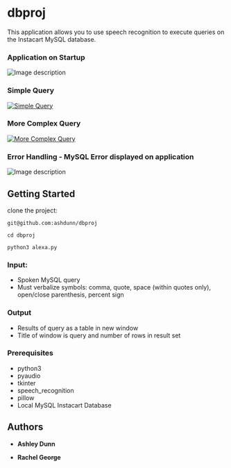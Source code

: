 # dbproj

This application allows you to use speech recognition to execute queries on the Instacart MySQL database.

### Application on Startup
![Image description](https://lh5.googleusercontent.com/DqLsVccQpZl3xEwFXwPfEbEK-R9D7mhLmsriDeLFFfrXCrEdvsZ8f7tfMpZMucFyaHJI7oj2EWJb3s46xfzHkqnrL7L-EQft4hp2gMfA0jNthE3K4tpgPrEp8PnYPt0LjEe7Mjr05XQ)

### Simple Query
[![Simple Query](https://drive.google.com/uc?export=view&id=1UIzw9FdSs9Bnwi0j7NNemeuRKMLAvwvU)](https://drive.google.com/file/d/1JJdUxGdmFKOq8bYv_-Hx-wRX4rS9jRUc/view?usp=sharing)

### More Complex Query
[![More Complex Query](https://drive.google.com/uc?export=view&id=11KsfGakZzdyPib2Ry9i2XQSPEA0dIkjG)](https://drive.google.com/file/d/1AGdSJOvvMwBRMo7lDEszzzNRwivpgYdh/view?usp=sharing)

### Error Handling - MySQL Error displayed on application
![Image description](https://lh3.googleusercontent.com/8dMtM-nnXzR1Nh4zHhxeyz_dLxDHJ3VnxnL6f25TAJzv87gy7qGsTgGwT8udZUaxWXGKREZ-Sj8o2g2fOZ3jm_ggrfoFisF3QURjFGNC=s1600)



## Getting Started

clone the project:
```
git@github.com:ashdunn/dbproj
```

```
cd dbproj
```

```
python3 alexa.py
```

### Input: 
 * Spoken MySQL query
 * Must verbalize symbols: comma, quote, space (within quotes only), open/close parenthesis, percent sign
### Output
 * Results of query as a table in new window
 * Title of window is query and number of rows in result set


### Prerequisites

* python3
* pyaudio
* tkinter
* speech_recognition
* pillow
* Local MySQL Instacart Database

## Authors

* **Ashley Dunn**

* **Rachel George**
